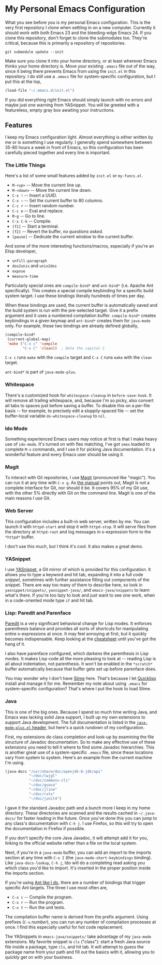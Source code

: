 # My Personal Emacs Configuration

What you see before you is my personal Emacs configuration. This is
the very first repository I clone when settling in on a new
computer. Currently it should work with both Emacs 23 and the
bleeding-edge Emacs 24. If you clone this repository, don't forget to
clone the submodules too. They're critical, because this is primarily
a repository of repositories.

    git submodule update --init

Make sure you clone it into your home directory, or at least wherever
Emacs thinks your home directory is. Move your existing `.emacs` file
out of the way, since it being there prevents Emacs from using the
`init.el` in this repository. I do still use a `.emacs` file for
system-specific configuration, but I put this at the top,

```cl
(load-file "~/.emacs.d/init.el")
```

If you did everything right Emacs should simply launch with no errors
and maybe just one warning from YASnippet. You will be greeted with a
featureless, empty gray box awaiting your instructions.

## Features

I keep my Emacs configuration light. Almost everything is either
written by me or is something I use regularly. I generally spend
somewhere between 35-80 hours a week in front of Emacs, so this
configuration has been carefully pieced together and every line is
important.

### The Little Things

Here's a list of some small features added by `init.el` or
`my-funcs.el`.

* `M-<up>` -- Move the current line up.
* `M-<down>` -- Move the current line down.
* `C-x !` -- Insert a UUID.
* `C-x ~` -- Set the current buffer to 80 columns.
* `C-c r` -- Insert random number.
* `C-c e` -- Eval and replace.
* `M-g` -- Go to line.
* `C-x C-k` -- Compile.
* `[f1]` -- Start a terminal.
* `[f2]` -- Revert the buffer, *no questions asked*.
* `[pause]` -- Dedicate the current window to the current buffer.

And some of the more interesting functions/macros, especially if
you're an Elisp developer,

* `unfill-paragraph`
* `dos2unix` and `unix2dos`
* `expose`
* `measure-time`

Particularly special ones are `compile-bind*` and `ant-bind*`
(i.e. Apache Ant specifically). This creates a special compile
keybinding for a specific build system target. I use these bindings
literally hundreds of times per day.

When these bindings are used, the current buffer is automatically
saved and the build system is run with the pre-selected target. Give
it a prefix argument and it uses a numbered compilation
buffer. `compile-bind*` creates keybindings in a given keymap and
`ant-bind*` creates them for `java-mode` only. For example, these two
bindings are already defined globally,

```cl
(compile-bind*
 (current-global-map)
 'make ("C-x c" 'compile
        "C-x C" 'clean))  ; Note the capital C
```

`C-x c` runs `make` with the `compile` target and `C-x C` runs `make`
with the `clean` target.

`ant-bind*` is part of `java-mode-plus`.

### Whitespace

There's a customized hook for `whitespace-cleanup` in
`before-save-hook`. It will remove all trailing whitespace, and,
because I'm so picky, also convert all tabs to spaces just before
saving a buffer. To disable this on a per-file basis -- for example,
to precisely edit a sloppily-spaced file -- set the buffer-local
variable `do-whitespace-cleanup` to `nil`.

### Ido Mode

Something experienced Emacs users may notice at first is that I make
heavy use of `ido-mode`. It's turned on with flex matching, I've got
`smex` loaded to complete `M-x` commands, and I use it for picking
Java documentation. It's a wonderful feature and every Emacs user
should be using it.

### Magit

To interact with Git repositories, I use
[Magit](http://philjackson.github.com/magit/) (pronounced like
"magic"). You can run it at any time with `C-x g`. As
[the manual](http://philjackson.github.com/magit/magit.html) points
out, Magit is not a complete interface for Git, nor should it be. It
covers 95% of my Git use, with the other 5% directly with Git on the
command line. Magit is one of the main reasons I use Git.

### Web Server

This configuration includes a built-in web server, written by me. You
can launch it with `httpd-start` and stop it with `httpd-stop`. It
will serve files from the directory at `httpd-root` and log messages
in s-expression form to the `*httpd*` buffer.

I don't use this much, but I think it's cool. It also makes a great
demo.

### YASnippet

I use [YASnippet](https://github.com/capitaomorte/yasnippet), a Git
mirror of which is provided for this configuration. It allows you to
type a keyword and hit tab, expanding it into a full code *snippet*,
sometimes with further assistance filling out components of the
snippet. There are way too many of them to describe here, so look in
`yasnippet/snippets/`, `yasnippet-java/`, and `emacs-java/snippets` to
learn what's there. If you're too lazy to look and just want to see
one work, when in a code-oriented mode type `if` and hit tab.

### Lisp: Paredit and Parenface

[Paredit](http://www.emacswiki.org/emacs/ParEdit) is a very
significant behavioral change for Lisp modes. It enforces parenthesis
balance and provides all sorts of shortcuts for manipulating entire
s-expressions at once. It may feel annoying at first, but it quickly
becomes indispensable. Keep looking at the
[cheatsheet](http://www.emacswiki.org/emacs/PareditCheatsheet) until
you've got the hang of it.

I also have parenface configured, which darkens the parenthesis in
Lisp modes. It makes Lisp code all the more pleasing to look at --
reading Lisp is all about indentation, not parenthesis. It won't be
enabled in the `*scratch*` buffer automatically because that buffer
gets set up before parenface does.

You may wonder why I don't have
[Slime](http://common-lisp.net/project/slime/) here. That's because I
let [Quicklisp](http://www.quicklisp.org/) install and manage it for
me. Remember my note about using `.emacs` for system-specific
configuration? That's where I put the hook to load Slime.

### Java

This is one of the big ones. Because I spend so much time writing
Java, and Emacs was lacking solid Java support, I built up my own
extensions to support Java development. The full documentation is
listed in the
[`java-mode-plus.el` header](https://raw.github.com/skeeto/emacs-java/master/java-mode-plus.el),
but here's a quick rundown of my configuration.

First, my extensions do class completion and look-up by examining the
file structure of Javadoc documentation. So to make any effective use
of these extensions you need to tell it where to find some Javadoc
hierarchies. This is another great use of a system-specific `.emacs`
file, since these locations vary from system to system. Here's an
example from the current machine I'm using.

```cl
(java-docs "/usr/share/doc/openjdk-6-jdk/api"
           "~/doc/lwjgl"
           "~/doc/commons-cli"
           "~/doc/guava"
           "~/doc/jline"
           "~/doc/rxtx"
           "~/doc/junit4")
```

I gave it the standard Javadoc path and a bunch more I keep in my home
directory. These directories are scanned and the results cached in
`~/.java-docs/` for faster loading in the future. Once you've done
this you can jump to any class's documentation with `C-h j`. I use
Firefox, so this will try to open the documentation in Firefox if
possible.

If you don't specify the core Java Javadoc, it will attempt add it for
you, linking to the official website rather than a file on the local
system.

Next, if you're in a `java-mode` buffer, you can add an import to the
imports section at any time with `C-x I` (the
`java-mode-short-keybindings` binding). Like `java-docs-lookup`, `C-h
j`, Ido will do a completing read asking you which class you'd like to
import. It's inserted in the proper position inside the imports
section.

If you're using
[Ant like I do](https://github.com/skeeto/SampleJavaProject), there
are a number of bindings that trigger specific Ant targets. The three
I use most often are,

* `C-x c` -- Compile the program.
* `C-x r` -- Run the program.
* `C-x t` -- Run the unit tests.

The compilation buffer name is derived from the prefix argument. Using
prefixes (`C-u` *number*), you can run any number of compilation
processes at once. I find this especially useful for hot code
replacement.

The YASnippets in `emacs-java/snippets/` take advantage of my
`java-mode` extensions. My favorite snippet is `cls` ("class"): start
a fresh Java source file inside a package, type `cls`, and hit tab. It
will attempt to guess the package name from your path and fill out the
basics with it, allowing you to quickly get on with your business.
